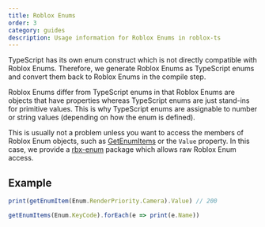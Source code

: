 ```yaml
---
title: Roblox Enums
order: 3
category: guides
description: Usage information for Roblox Enums in roblox-ts
---
```


TypeScript has its own enum construct which is not directly compatible with Roblox Enums. Therefore, we generate Roblox Enums as TypeScript enums and convert them back to Roblox Enums in the compile step.

Roblox Enums differ from TypeScript enums in that Roblox Enums are objects that have properties whereas TypeScript enums are just stand-ins for primitive values. This is why TypeScript enums are assignable to number or string values (depending on how the enum is defined).

This is usually not a problem unless you want to access the members of Roblox Enum objects, such as [GetEnumItems](https://developer.roblox.com/articles/Enumeration) or the `Value` property. In this case, we provide a [rbx-enum](https://www.npmjs.com/package/rbx-enum) package which allows raw Roblox Enum access.

## Example

```ts
print(getEnumItem(Enum.RenderPriority.Camera).Value) // 200

getEnumItems(Enum.KeyCode).forEach(e => print(e.Name))
```